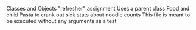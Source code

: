 Classes and Objects "refresher" assignment
Uses a parent class Food and child Pasta to crank out sick stats about noodle counts
This file is meant to be executed without any arguments as a test
